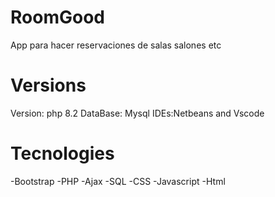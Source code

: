 # RoomGood
App para hacer reservaciones de salas salones etc

# Versions
  Version: php 8.2
  DataBase: Mysql
  IDEs:Netbeans and Vscode

# Tecnologies
  -Bootstrap
  -PHP
  -Ajax
  -SQL
  -CSS
  -Javascript
  -Html
